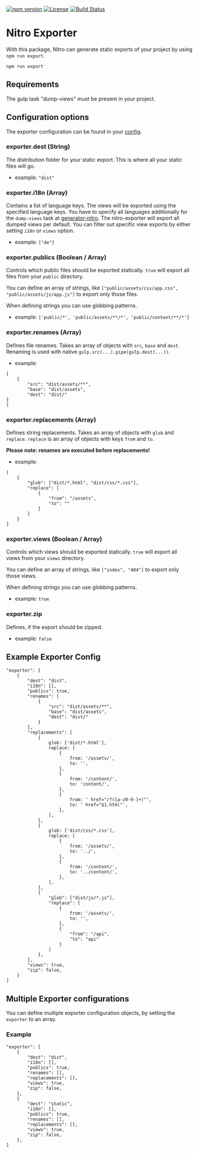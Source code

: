 [![npm version](https://badge.fury.io/js/%40nitro%2Fexporter.svg)](https://badge.fury.io/js/%40nitro%2Fexporter)
[![License](https://img.shields.io/badge/license-MIT-green.svg)](http://opensource.org/licenses/MIT)
[![Build Status](https://travis-ci.org/namics/generator-nitro.svg?branch=master)](https://travis-ci.org/namics/generator-nitro)

# Nitro Exporter

With this package, Nitro can generate static exports of your project by using `npm run export`.

```
npm run export
```

## Requirements

The gulp task "dump-views" must be present in your project.

## Configuration options

The exporter configuration can be found in your [config](../../config).

### exporter.dest (String)

The distribution folder for your static export. This is where all your static files will go.

- example: `"dist"`

### exporter.i18n (Array)

Contains a list of language keys. The views will be exported using the specified language keys.
You have to specify all languages additionally for the `dump-views` task at [generator-nitro](https://github.com/namics/generator-nitro).
The nitro-exporter will export all dumped views per default. You can filter out specific view exports by either setting `i18n` or `views` option.

- example: `["de"]`

### exporter.publics (Boolean / Array)

Controls which public files should be exported statically. `true` will export all files from your `public` directory.

You can define an array of strings, like `["public/assets/css/app.css", "public/assets/js/app.js"]` to export only those files.

When defining strings you can use globbing patterns.

- example: `['public/*', 'public/assets/**/*', 'public/content/**/*']`

### exporter.renames (Array)

Defines file renames. Takes an array of objects with `src`, `base` and `dest`.
Renaming is used with native `gulp.src(...).pipe(gulp.dest(...))`.

- example:

```
[
    {
        "src": "dist/assets/**",
        "base": "dist/assets",
        "dest": "dist/"
}
]
```

### exporter.replacements (Array)

Defines string replacements. Takes an array of objects with `glob` and `replace`.
`replace` is an array of objects with keys `from` and `to`.

**Please note: renames are executed before replacements!**

- example:

```
[
    {
        "glob": ["dist/*.html", "dist/css/*.css"],
        "replace": [
            {
                "from": "/assets",
                "to": ""
            }
        ]
    }
]
```

### exporter.views (Boolean / Array)

Controls which views should be exported statically. `true` will export all views from your `views` directory.

You can define an array of strings, like `["index", "404"]` to export only those views.

When defining strings you can use globbing patterns.

- example: `true`

### exporter.zip

Defines, if the export should be zipped.

- example: `false`

## Example Exporter Config

```
"exporter": [
    {
        "dest": "dist",
        "i18n": [],
        "publics": true,
        "renames": [
            {
                "src": "dist/assets/**",
                "base": "dist/assets",
                "dest": "dist/"
            }
        ],
        "replacements": [
            {
                glob: ['dist/*.html'],
                replace: [
                    {
                        from: '/assets/',
                        to: '',
                    },
                    {
                        from: '/content/',
                        to: 'content/',
                    },
                    {
                        from: ' href="/?([a-z0-9-]+)"',
                        to: ' href="$1.html"',
                    },
                ],
            },
            {
                glob: ['dist/css/*.css'],
                replace: [
                    {
                        from: '/assets/',
                        to: '../',
                    },
                    {
                        from: '/content/',
                        to: '../content/',
                    },
                ],
            },
            {
                "glob": ["dist/js/*.js"],
                "replace": [
                    {
                        from: '/assets/',
                        to: '',
                    },
                    {
                        "from": "/api",
                        "to": "api"
                    }
                ]
            },
        ],
        "views": true,
        "zip": false,
    }
]
```

## Multiple Exporter configurations

You can define multiple exporter configuration objects, by setting the `exporter` to an array.

### Example

```
"exporter": [
    {
        "dest": "dist",
        "i18n": [],
        "publics": true,
        "renames": [],
        "replacements": [],
        "views": true,
        "zip": false,
    },
    {
        "dest": "static",
        "i18n": [],
        "publics": true,
        "renames": [],
        "replacements": [],
        "views": true,
        "zip": false,
    },
]
```
